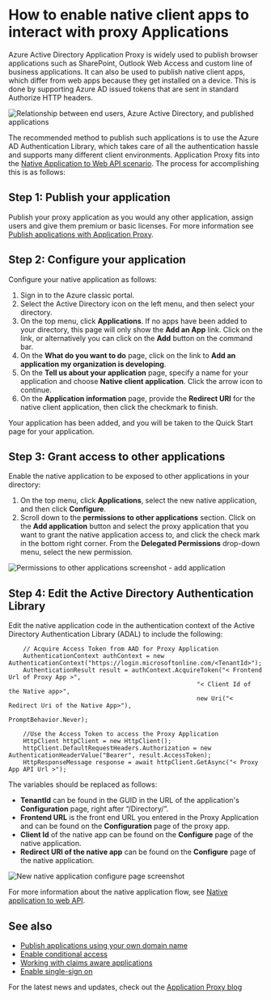 <properties
    pageTitle="How to enable publishing of native client apps with proxy applications | Microsoft Azure"
    description="Covers how to enable native client apps to communicate with Azure AD Application Proxy Connector to provide secure remote access to your on-premises apps."
    services="active-directory"
    documentationCenter=""
    authors="kgremban"
    manager="femila"
    editor=""/>

<tags
    ms.service="active-directory"
    ms.workload="identity"
    ms.tgt_pltfrm="na"
    ms.devlang="na"
    ms.topic="article"
    ms.date="06/22/2016"
    ms.author="kgremban"/>

# <a name="how-to-enable-native-client-apps-to-interact-with-proxy-applications"></a>How to enable native client apps to interact with proxy Applications

Azure Active Directory Application Proxy is widely used to publish browser applications such as SharePoint, Outlook Web Access and custom line of business applications. It can also be used to publish native client apps, which differ from web apps because they get installed on a device. This is done by supporting Azure AD issued tokens that are sent in standard Authorize HTTP headers.

![Relationship between end users, Azure Active Directory, and published applications](./media/active-directory-application-proxy-native-client/richclientflow.png)

The recommended method to publish such applications is to use the Azure AD Authentication Library, which takes care of all the authentication hassle and supports many different client environments. Application Proxy fits into the [Native Application to Web API scenario](active-directory-authentication-scenarios.md#native-application-to-web-api). The process for accomplishing this is as follows:

## <a name="step-1-publish-your-application"></a>Step 1: Publish your application

Publish your proxy application as you would any other application, assign users and give them premium or basic licenses. For more information see  [Publish applications with Application Proxy](active-directory-application-proxy-publish.md).

## <a name="step-2-configure-your-application"></a>Step 2: Configure your application

Configure your native application as follows:

1. Sign in to the Azure classic portal.
2. Select the Active Directory icon on the left menu, and then select your directory.
3. On the top menu, click **Applications**. If no apps have been added to your directory, this page will only show the **Add an App** link. Click on the link, or alternatively you can click on the **Add** button on the command bar.
4. On the **What do you want to do** page, click on the link to **Add an application my organization is developing**.
5. On the **Tell us about your application** page, specify a name for your application and choose **Native client application**. Click the arrow icon to continue.
6. On the **Application information** page, provide the **Redirect URI** for the native client application, then click the checkmark to finish.

Your application has been added, and you will be taken to the Quick Start page for your application.

## <a name="step-3-grant-access-to-other-applications"></a>Step 3: Grant access to other applications

Enable the native application to be exposed to other applications in your directory:

1. On the top menu, click **Applications**, select the new native application, and then click **Configure**.
2. Scroll down to the **permissions to other applications** section. Click on the **Add application** button and select the proxy application that you want to grant the native application access to, and click the check mark in the bottom right corner. From the **Delegated Permissions** drop-down menu, select the new permission.

![Permissions to other applications screenshot - add application](./media/active-directory-application-proxy-native-client/delegate_native_app.png)

## <a name="step-4-edit-the-active-directory-authentication-library"></a>Step 4: Edit the Active Directory Authentication Library

Edit the native application code in the authentication context of the Active Directory Authentication Library (ADAL) to include the following:

        // Acquire Access Token from AAD for Proxy Application
        AuthenticationContext authContext = new AuthenticationContext("https://login.microsoftonline.com/<TenantId>");
        AuthenticationResult result = authContext.AcquireToken("< Frontend Url of Proxy App >",
                                                        "< Client Id of the Native app>",
                                                        new Uri("< Redirect Uri of the Native App>"),
                                                        PromptBehavior.Never);

        //Use the Access Token to access the Proxy Application
        HttpClient httpClient = new HttpClient();
        httpClient.DefaultRequestHeaders.Authorization = new AuthenticationHeaderValue("Bearer", result.AccessToken);
        HttpResponseMessage response = await httpClient.GetAsync("< Proxy App API Url >");

The variables should be replaced as follows:

- **TenantId** can be found in the GUID in the URL of the application's **Configuration** page, right after “/Directory/”.
- **Frontend URL** is the front end URL you entered in the Proxy Application and can be found on the **Configuration** page of the proxy app.
- **Client Id** of the native app can be found on the **Configure** page of the native application.
- **Redirect URI of the native app** can be found on the **Configure** page of the native application.

![New native application configure page screenshot](./media/active-directory-application-proxy-native-client/new_native_app.png)

For more information about the native application flow, see [Native application to web API](active-directory-authentication-scenarios.md#native-application-to-web-api).


## <a name="see-also"></a>See also

- [Publish applications using your own domain name](active-directory-application-proxy-custom-domains.md)
- [Enable conditional access](active-directory-application-proxy-conditional-access.md)
- [Working with claims aware applications](active-directory-application-proxy-claims-aware-apps.md)
- [Enable single-sign on](active-directory-application-proxy-sso-using-kcd.md)

For the latest news and updates, check out the [Application Proxy blog](http://blogs.technet.com/b/applicationproxyblog/)
